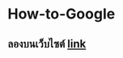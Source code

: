 # How-to-Google

## ลองบนเว็บไซต์ [link]

[link]: https://tian-np.github.io/How-to-Google/index.html
